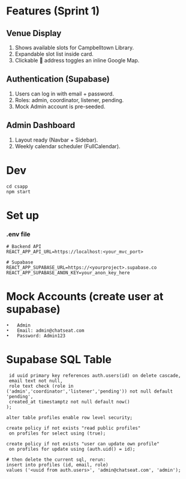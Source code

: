 # Features (Sprint 1)
## Venue Display
1. Shows available slots for Campbelltown Library.
2. Expandable slot list inside card.
3. Clickable 📍 address toggles an inline Google Map.

## Authentication (Supabase)
1. Users can log in with email + password.
2. Roles: admin, coordinator, listener, pending.
3. Mock Admin account is pre-seeded.

## Admin Dashboard
1. Layout ready (Navbar + Sidebar).
2. Weekly calendar scheduler (FullCalendar).

# Dev
```
cd csapp
npm start

```
# Set up
### .env file 

```
# Backend API
REACT_APP_API_URL=https://localhost:<your_mvc_port>

# Supabase
REACT_APP_SUPABASE_URL=https://<yourproject>.supabase.co
REACT_APP_SUPABASE_ANON_KEY=your_anon_key_here
```

# Mock Accounts (create user at supabase)
	•	Admin
	•	Email: admin@chatseat.com
	•	Password: Admin123

 # Supabase SQL Table
 ``` create table if not exists profiles (
  id uuid primary key references auth.users(id) on delete cascade,
  email text not null,
  role text check (role in ('admin','coordinator','listener','pending')) not null default 'pending',
  created_at timestamptz not null default now()
);

alter table profiles enable row level security;

create policy if not exists "read public profiles"
  on profiles for select using (true);

create policy if not exists "user can update own profile"
  on profiles for update using (auth.uid() = id);

# then delete the current sql, rerun: 
insert into profiles (id, email, role)
values ('<uuid from auth.users>', 'admin@chatseat.com', 'admin');
```
